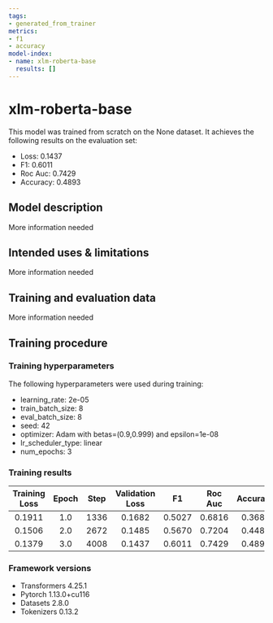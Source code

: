 ```yaml
---
tags:
- generated_from_trainer
metrics:
- f1
- accuracy
model-index:
- name: xlm-roberta-base
  results: []
---
```


<!-- This model card has been generated automatically according to the information the Trainer had access to. You
should probably proofread and complete it, then remove this comment. -->

# xlm-roberta-base

This model was trained from scratch on the None dataset.
It achieves the following results on the evaluation set:
- Loss: 0.1437
- F1: 0.6011
- Roc Auc: 0.7429
- Accuracy: 0.4893

## Model description

More information needed

## Intended uses & limitations

More information needed

## Training and evaluation data

More information needed

## Training procedure

### Training hyperparameters

The following hyperparameters were used during training:
- learning_rate: 2e-05
- train_batch_size: 8
- eval_batch_size: 8
- seed: 42
- optimizer: Adam with betas=(0.9,0.999) and epsilon=1e-08
- lr_scheduler_type: linear
- num_epochs: 3

### Training results

| Training Loss | Epoch | Step | Validation Loss | F1     | Roc Auc | Accuracy |
|:-------------:|:-----:|:----:|:---------------:|:------:|:-------:|:--------:|
| 0.1911        | 1.0   | 1336 | 0.1682          | 0.5027 | 0.6816  | 0.3685   |
| 0.1506        | 2.0   | 2672 | 0.1485          | 0.5670 | 0.7204  | 0.4489   |
| 0.1379        | 3.0   | 4008 | 0.1437          | 0.6011 | 0.7429  | 0.4893   |


### Framework versions

- Transformers 4.25.1
- Pytorch 1.13.0+cu116
- Datasets 2.8.0
- Tokenizers 0.13.2
